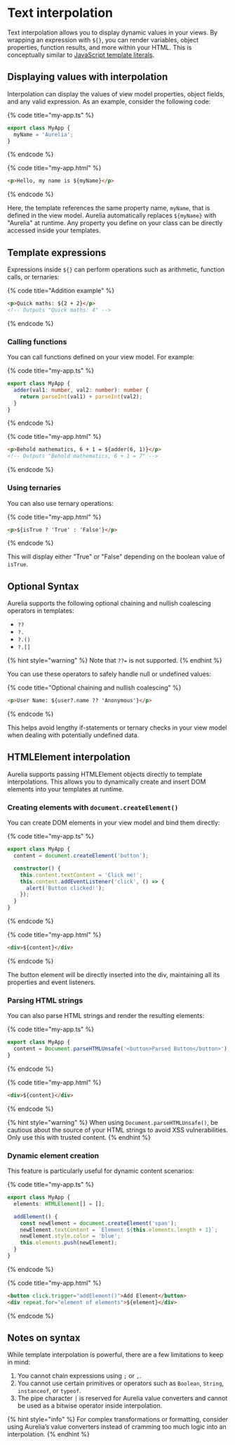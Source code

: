# Text interpolation

Text interpolation allows you to display dynamic values in your views. By wrapping an expression with `${}`, you can render variables, object properties, function results, and more within your HTML. This is conceptually similar to [JavaScript template literals](https://developer.mozilla.org/en-US/docs/Web/JavaScript/Reference/Template_literals).

## Displaying values with interpolation

Interpolation can display the values of view model properties, object fields, and any valid expression. As an example, consider the following code:

{% code title="my-app.ts" %}
```typescript
export class MyApp {
  myName = 'Aurelia';
}
```
{% endcode %}

{% code title="my-app.html" %}
```html
<p>Hello, my name is ${myName}</p>
```
{% endcode %}

Here, the template references the same property name, `myName`, that is defined in the view model. Aurelia automatically replaces `${myName}` with "Aurelia" at runtime. Any property you define on your class can be directly accessed inside your templates.

## Template expressions

Expressions inside `${}` can perform operations such as arithmetic, function calls, or ternaries:

{% code title="Addition example" %}
```html
<p>Quick maths: ${2 + 2}</p>
<!-- Outputs "Quick maths: 4" -->
```
{% endcode %}

### Calling functions

You can call functions defined on your view model. For example:

{% code title="my-app.ts" %}
```typescript
export class MyApp {
  adder(val1: number, val2: number): number {
    return parseInt(val1) + parseInt(val2);
  }
}
```
{% endcode %}

{% code title="my-app.html" %}
```html
<p>Behold mathematics, 6 + 1 = ${adder(6, 1)}</p>
<!-- Outputs "Behold mathematics, 6 + 1 = 7" -->
```
{% endcode %}

### Using ternaries

You can also use ternary operations:

{% code title="my-app.html" %}
```html
<p>${isTrue ? 'True' : 'False'}</p>
```
{% endcode %}

This will display either "True" or "False" depending on the boolean value of `isTrue`.

## Optional Syntax

Aurelia supports the following optional chaining and nullish coalescing operators in templates:

- `??`
- `?.`
- `?.()`
- `?.[]`

{% hint style="warning" %}
Note that `??=` is not supported.
{% endhint %}

You can use these operators to safely handle null or undefined values:

{% code title="Optional chaining and nullish coalescing" %}
```html
<p>User Name: ${user?.name ?? 'Anonymous'}</p>
```
{% endcode %}

This helps avoid lengthy if-statements or ternary checks in your view model when dealing with potentially undefined data.

## HTMLElement interpolation

Aurelia supports passing HTMLElement objects directly to template interpolations. This allows you to dynamically create and insert DOM elements into your templates at runtime.

### Creating elements with `document.createElement()`

You can create DOM elements in your view model and bind them directly:

{% code title="my-app.ts" %}
```typescript
export class MyApp {
  content = document.createElement('button');

  constructor() {
    this.content.textContent = 'Click me!';
    this.content.addEventListener('click', () => {
      alert('Button clicked!');
    });
  }
}
```
{% endcode %}

{% code title="my-app.html" %}
```html
<div>${content}</div>
```
{% endcode %}

The button element will be directly inserted into the div, maintaining all its properties and event listeners.

### Parsing HTML strings

You can also parse HTML strings and render the resulting elements:

{% code title="my-app.ts" %}
```typescript
export class MyApp {
  content = Document.parseHTMLUnsafe('<button>Parsed Button</button>').documentElement;
}
```
{% endcode %}

{% code title="my-app.html" %}
```html
<div>${content}</div>
```
{% endcode %}

{% hint style="warning" %}
When using `Document.parseHTMLUnsafe()`, be cautious about the source of your HTML strings to avoid XSS vulnerabilities. Only use this with trusted content.
{% endhint %}

### Dynamic element creation

This feature is particularly useful for dynamic content scenarios:

{% code title="my-app.ts" %}
```typescript
export class MyApp {
  elements: HTMLElement[] = [];

  addElement() {
    const newElement = document.createElement('span');
    newElement.textContent = `Element ${this.elements.length + 1}`;
    newElement.style.color = 'blue';
    this.elements.push(newElement);
  }
}
```
{% endcode %}

{% code title="my-app.html" %}
```html
<button click.trigger="addElement()">Add Element</button>
<div repeat.for="element of elements">${element}</div>
```
{% endcode %}

## Notes on syntax

While template interpolation is powerful, there are a few limitations to keep in mind:

1. You cannot chain expressions using `;` or `,`.
2. You cannot use certain primitives or operators such as `Boolean`, `String`, `instanceof`, or `typeof`.
3. The pipe character `|` is reserved for Aurelia value converters and cannot be used as a bitwise operator inside interpolation.

{% hint style="info" %}
For complex transformations or formatting, consider using Aurelia’s value converters instead of cramming too much logic into an interpolation.
{% endhint %}
